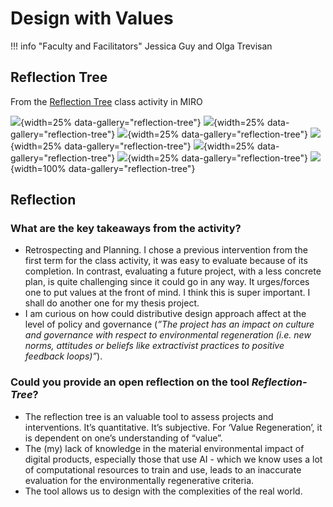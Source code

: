 # Design with Values

!!! info "Faculty and Facilitators"
    Jessica Guy and Olga Trevisan

## Reflection Tree
From the [Reflection Tree](https://miro.com/app/board/uXjVN8fPjco=/?share_link_id=42589250457) class activity in MIRO

![](../../images/Design-with-values/reflection-tree-01.png){width=25% data-gallery="reflection-tree"}
![](../../images/Design-with-values/reflection-tree-02.png){width=25% data-gallery="reflection-tree"}
![](../../images/Design-with-values/reflection-tree-03.png){width=25% data-gallery="reflection-tree"}
![](../../images/Design-with-values/reflection-tree-04.png){width=25% data-gallery="reflection-tree"}
![](../../images/Design-with-values/reflection-tree-05.png){width=25% data-gallery="reflection-tree"}
![](../../images/Design-with-values/reflection-tree-06.png){width=25% data-gallery="reflection-tree"}
![](../../images/Design-with-values/reflection-tree-07.png){width=100% data-gallery="reflection-tree"}

## Reflection
### What are the key takeaways from the activity?
- Retrospecting and Planning. I chose a previous intervention from the first term for the class activity, it was easy to evaluate because of its completion. In contrast, evaluating a future project, with a less concrete plan, is quite challenging since it could go in any way. It urges/forces one to put values at the front of mind. I think this is super important. I shall do another one for my thesis project.
- I am curious on how could distributive design approach affect at the level of policy and governance (*”The project has an impact on culture and governance with respect to environmental regeneration (i.e. new norms, attitudes or beliefs like extractivist practices to positive feedback loops)”*).
### Could you provide an open reflection on the tool *Reflection-Tree*?
- The reflection tree is an valuable tool to assess projects and interventions. It’s quantitative. It’s subjective. For ‘Value Regeneration’, it is dependent on one’s understanding of “value”.
- The (my) lack of knowledge in the material environmental impact of digital products, especially those that use AI - which we know uses a lot of computational resources to train and use, leads to an inaccurate evaluation for the environmentally regenerative criteria.
- The tool allows us to design with the complexities of the real world.